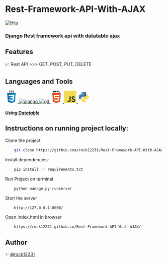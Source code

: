 # Rest-Framework-API-With-AJAX
[![Hits](https://hits.seeyoufarm.com/api/count/incr/badge.svg?url=https://github.com/rock12231/Rest-Framework-API-With-AJAX/edit/master/README.md)](https://hits.seeyoufarm.com)                    

### Django Rest framework api with datatable ajax

## Features

📈 Rest API >>> GET, POST, PUT, DELETE


## Languages and Tools
 </a> <a href="https://www.w3schools.com/css/" target="_blank" rel="noreferrer"> <img src="https://raw.githubusercontent.com/devicons/devicon/master/icons/css3/css3-original-wordmark.svg" alt="css3" width="40" height="40"/> </a> <a href="https://www.djangoproject.com/" target="_blank" rel="noreferrer"> <img src="https://cdn.worldvectorlogo.com/logos/django.svg" alt="django" width="40" height="40"/> </a> <a href="https://git-scm.com/" target="_blank" rel="noreferrer"> <img src="https://www.vectorlogo.zone/logos/git-scm/git-scm-icon.svg" alt="git" width="40" height="40"/> </a> <a href="https://www.w3.org/html/" target="_blank" rel="noreferrer"> <img src="https://raw.githubusercontent.com/devicons/devicon/master/icons/html5/html5-original-wordmark.svg" alt="html5" width="40" height="40"/> </a> <a href="https://developer.mozilla.org/en-US/docs/Web/JavaScript" target="_blank" rel="noreferrer"> <img src="https://raw.githubusercontent.com/devicons/devicon/master/icons/javascript/javascript-original.svg" alt="javascript" width="40" height="40"/> </a>  <a href="https://www.python.org" target="_blank" rel="noreferrer"> <img src="https://raw.githubusercontent.com/devicons/devicon/master/icons/python/python-original.svg" alt="python" width="40" height="40"/> </a>
</p>

##### Using [Datatable](https://datatables.net/)


## Instructions on running project locally:

Clone the project

```bash
    git clone https://github.com/rock12231/Rest-Framework-API-With-AJAX
```

Install dependencies:

```bash
    pip install -r requirements.txt
```

Run Project on terminal

```bash
    python manage.py runserver
```

Start the server

```bash
    http://127.0.0.1:8000/
```

Open Index.html in browser

```bash
    https://rock12231.github.io/Rest-Framework-API-With-AJAX/
```
## Author

✨ [@rock12231](https://github.com/rock12231)

